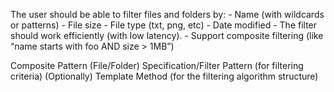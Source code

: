 The user should be able to filter files and folders by:
    - Name (with wildcards or patterns)
    - File size
    - File type (txt, png, etc)
    - Date modified
    - The filter should work efficiently (with low latency).
    - Support composite filtering (like “name starts with foo AND size > 1MB”)



Composite Pattern (File/Folder)
Specification/Filter Pattern (for filtering criteria)
(Optionally) Template Method (for the filtering algorithm structure)